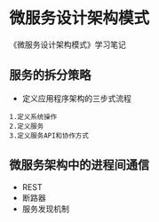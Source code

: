 # 微服务设计架构模式

《微服务设计架构模式》学习笔记

## 服务的拆分策略

- 定义应用程序架构的三步式流程
```text
1.定义系统操作
2.定义服务
3.定义服务API和协作方式
```

## 微服务架构中的进程间通信

- REST
- 断路器
- 服务发现机制
